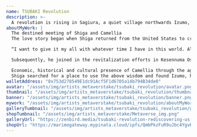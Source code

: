```yaml
---
name: TSUBAKI Revolution
description: >-
  A revolution is rising in Sagiura, a quiet village northwards Izumo, Shimane Prefecture. Not of regime change, but one that promises humanity’s recall back into nature. Here, Atsuo Shiga is uncovering the secrets of the Camellia, also known as Tsubaki in Japan. And through his Tsubaki Revolution, Shiga is changing the face of Izumo, reconnecting the region with its roots in the Camellia flower, and, consequently, people with nature.
aboutMyWork: |
  The destined meeting of Shiga and Camellia
  The love story began when Shiga returned from the United States to create a circular economy in Izu Oshima, an island southeast of Shizuoka Prefecture. He learned that Camellias were offered as tribute to the gods in ancient times, replacing the rice tributes that were common in other regions.

  “I want to give it my all with whatever time I have in this world. Although Camellia began as a research subject, I decided to dedicate my time to Camellia.”

  Subsequently, he joined in the revitalization efforts in Kesennuma Oshima, Tohoku. There, he discovered how Camellia oil could act as a catalyst to revive local tourism, of the lessons which he would then apply in Izumo.

  Economic, historical and cultural presence of Camellia through the ages
  Shiga searched for a place to use the above wisdom and found Izumo, home to the famous Izumo-taisha and. As it turns out, Camellia was naturally grown here and was valuable throughout Izumo’s history, its value waned in modern times, now rediscovered by Shiga.
walletAddress: "0x753d278549E1dc91Acf5F1d6705a14b794B34de0"
avatar: "/assets/img/artists_metaverstake/tsubaki_revolution/avatar.png"
thumbnail: "/assets/img/artists_metaverstake/tsubaki_revolution/thumbnail.png"
banner: "/assets/img/artists_metaverstake/tsubaki_revolution/banner.png"
mywork: "/assets/img/artists_metaverstake/tsubaki_revolution/aboutMyWork.jpg"
galleryTumbnail: "/assets/img/artists_metaverstake/tsubaki_revolution/gallery.png"
shopTumbnail: "/assets/img/artists_metaverstake/Metaverse_img.png"
galleryUrl: "https://zenbird.media/tsubaki-revolution-rediscovering-us-and-nature-through-camellia/"
shopUrl: "https://marimogateway.mypinata.cloud/ipfs/QmbPkzFuR9uJbc4YgvK6iubCkc1UYFyZrKkpvzB1eCh7tP/"
---
```

